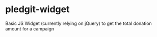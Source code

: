 # pledgit-widget
Basic JS Widget (currently relying on jQuery) to get the total donation amount for a campaign
